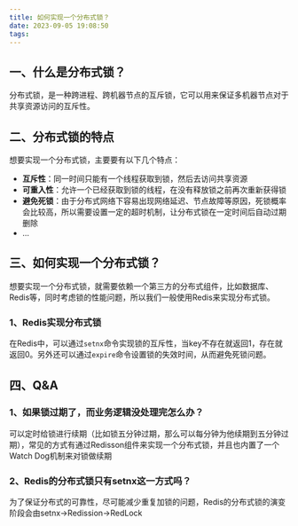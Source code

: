 ```yaml
---
title: 如何实现一个分布式锁？
date: 2023-09-05 19:08:50
tags:
---
```


## 一、什么是分布式锁？
分布式锁，是一种跨进程、跨机器节点的互斥锁，它可以用来保证多机器节点对于共享资源访问的互斥性。

## 二、分布式锁的特点
想要实现一个分布式锁，主要要有以下几个特点：
* **互斥性**：同一时间只能有一个线程获取到锁，然后去访问共享资源
* **可重入性**：允许一个已经获取到锁的线程，在没有释放锁之前再次重新获得锁
* **避免死锁**：由于分布式网络下容易出现网络延迟、节点故障等原因，死锁概率会比较高，所以需要设置一定的超时机制，让分布式锁在一定时间后自动过期删除
* ...

## 三、如何实现一个分布式锁？
想要实现一个分布式锁，就需要依赖一个第三方的分布式组件，比如数据库、Redis等，同时考虑锁的性能问题，所以我们一般使用Redis来实现分布式锁。

### 1、Redis实现分布式锁
在Redis中，可以通过`setnx`命令实现锁的互斥性，当key不存在就返回1，存在就返回0。另外还可以通过`expire`命令设置锁的失效时间，从而避免死锁问题。

## 四、Q&A
### 1、如果锁过期了，而业务逻辑没处理完怎么办？
可以定时给锁进行续期（比如锁五分钟过期，那么可以每分钟为他续期到五分钟过期），常见的方式有通过Redisson组件来实现一个分布式锁，并且也内置了一个Watch Dog机制来对锁做续期

### 2、Redis的分布式锁只有setnx这一方式吗？
为了保证分布式的可靠性，尽可能减少重复加锁的问题，Redis的分布式锁的演变阶段会由setnx->Redission->RedLock